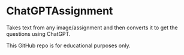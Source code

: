 # ChatGPTAssignment
Takes text from any image/assignment and then converts it to get the questions using ChatGPT.

This GitHub repo is for educational purposes only. 
